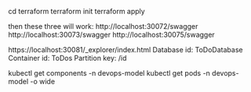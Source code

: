 cd terraform
terraform init
terraform apply

then these three will work:
http://localhost:30072/swagger
http://localhost:30073/swagger
http://localhost:30075/swagger



https://localhost:30081/_explorer/index.html
Database id: ToDoDatabase
Container id: ToDos
Partition key: /id


kubectl get components -n devops-model
kubectl get pods -n devops-model -o wide
